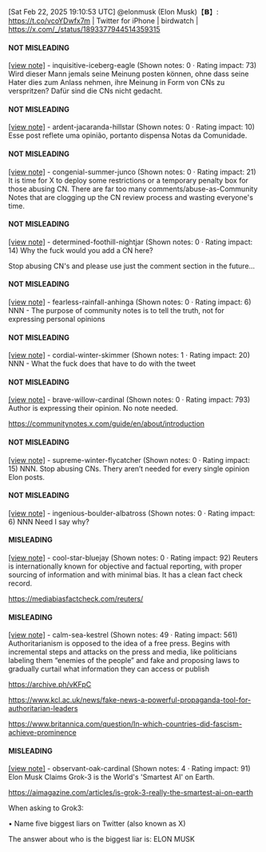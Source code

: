 [Sat Feb 22, 2025 19:10:53 UTC] @elonmusk (Elon Musk)【𝗕】: https://t.co/vcoYDwfx7m | Twitter for iPhone | birdwatch | https://x.com/_/status/1893377944514359315

#### NOT MISLEADING

[[view note]](https://x.com/i/birdwatch/n/1893637132859924592) - inquisitive-iceberg-eagle (Shown notes: 0 · Rating impact: 73)
Wird dieser Mann jemals seine Meinung posten können, ohne dass seine Hater dies zum Anlass nehmen, ihre Meinung in Form von CNs zu verspritzen?
Dafür sind die CNs nicht gedacht. 

#### NOT MISLEADING

[[view note]](https://x.com/i/birdwatch/n/1893591878374715439) - ardent-jacaranda-hillstar (Shown notes: 0 · Rating impact: 10)
Esse post reflete uma opinião, portanto dispensa Notas da Comunidade.

#### NOT MISLEADING

[[view note]](https://x.com/i/birdwatch/n/1893461302481428825) - congenial-summer-junco (Shown notes: 0 · Rating impact: 21)
It is time for X to deploy some restrictions or a temporary penalty box for those abusing CN. There are far too many comments/abuse-as-Community Notes that are clogging up the CN review process and wasting everyone's time.

#### NOT MISLEADING

[[view note]](https://x.com/i/birdwatch/n/1893416891076558872) - determined-foothill-nightjar (Shown notes: 0 · Rating impact: 14)
Why the fuck would you add a CN here?

Stop abusing CN's and please use just the comment section in the future...

#### NOT MISLEADING

[[view note]](https://x.com/i/birdwatch/n/1893414860924289144) - fearless-rainfall-anhinga (Shown notes: 0 · Rating impact: 6)
NNN - The purpose of community notes is to tell the truth, not for expressing personal opinions

#### NOT MISLEADING

[[view note]](https://x.com/i/birdwatch/n/1893406718035665362) - cordial-winter-skimmer (Shown notes: 1 · Rating impact: 20)
NNN - What the fuck does that have to do with the tweet

#### NOT MISLEADING

[[view note]](https://x.com/i/birdwatch/n/1893400754591023555) - brave-willow-cardinal (Shown notes: 0 · Rating impact: 793)
Author is expressing their opinion.  No note needed.

https://communitynotes.x.com/guide/en/about/introduction

#### NOT MISLEADING

[[view note]](https://x.com/i/birdwatch/n/1893399667729117267) - supreme-winter-flycatcher (Shown notes: 0 · Rating impact: 15)
NNN. Stop abusing CNs. Thery aren’t needed for every single opinion Elon posts.

#### NOT MISLEADING

[[view note]](https://x.com/i/birdwatch/n/1893397979698208857) - ingenious-boulder-albatross (Shown notes: 0 · Rating impact: 6)
NNN Need I say why?

#### MISLEADING

[[view note]](https://x.com/i/birdwatch/n/1893420128165077253) - cool-star-bluejay (Shown notes: 0 · Rating impact: 92)
Reuters is internationally known for objective and factual reporting, with proper sourcing of information and with minimal bias. It has a clean fact check record. 

https://mediabiasfactcheck.com/reuters/

#### MISLEADING

[[view note]](https://x.com/i/birdwatch/n/1893400724907639104) - calm-sea-kestrel (Shown notes: 49 · Rating impact: 561)
Authoritarianism is opposed to the idea of a free press. Begins with incremental steps and attacks on the  press and media, like politicians labeling them “enemies of the people” and fake and proposing laws to gradually curtail what information they can access or publish

https://archive.ph/vKFpC

https://www.kcl.ac.uk/news/fake-news-a-powerful-propaganda-tool-for-authoritarian-leaders

https://www.britannica.com/question/In-which-countries-did-fascism-achieve-prominence

#### MISLEADING

[[view note]](https://x.com/i/birdwatch/n/1893392088240193941) - observant-oak-cardinal (Shown notes: 4 · Rating impact: 91)
Elon Musk Claims Grok-3 is the World's 'Smartest AI' on Earth.

https://aimagazine.com/articles/is-grok-3-really-the-smartest-ai-on-earth

When asking to Grok3:

• Name five biggest liars on Twitter (also known as X)

The answer about who is the biggest liar is: ELON MUSK 
